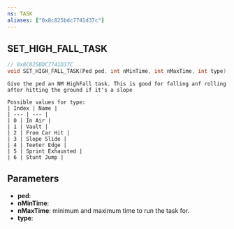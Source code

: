 ```yaml
---
ns: TASK
aliases: ["0x8c825bdc7741d37c"]
---
```

## SET_HIGH_FALL_TASK

```c
// 0x8C825BDC7741D37C
void SET_HIGH_FALL_TASK(Ped ped, int nMinTime, int nMaxTime, int type);
```

```
Give the ped an NM HighFall task. This is good for falling anf rolling after hitting the ground if it's a slope

Possible values for type:
| Index | Name |
| --- | --- |
| 0 | In Air |
| 1 | Vault |
| 2 | From Car Hit |
| 3 | Slope Slide |
| 4 | Teeter Edge |
| 5 | Sprint Exhausted |
| 6 | Stunt Jump |
```

## Parameters
* **ped**: 
* **nMinTime**: 
* **nMaxTime**: minimum and maximum time to run the task for.
* **type**: 
